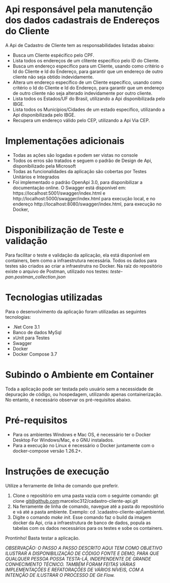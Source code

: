 # Api responsável pela manutenção dos dados cadastrais de Endereços do Cliente
A Api de Cadastro de Cliente tem as responsabilidades listadas abaixo:

* Busca um Cliente espécifico pelo CPF.
* Lista todos os endereços de um clitente específico pelo ID do Cliente.
* Busca um endereço específico para um Cliente, usando como critério o Id do Cliente e Id do Endereço, para garantir que um endereço de outro cliente não seja obtido indevidamente.
* Altera um endereço específico de um Cliente específico, usando como critério o Id do Cliente e Id do Endereço, para garantir que um endereço de outro cliente não seja alterado indevidamente por outro cliente.
* Lista todos os Estados/UF do Brasil, utilizando a Api disponibilizada pelo IBGE.
* Lista todos os Municípios/Cidades de um estado específico, utilizando a Api disponibilizada pelo IBGE.
* Recupera um endereço válido pelo CEP, utilizando a Api Via CEP.

# Implementações adicionais
* Todas as ações são logadas e podem ser vistas no console
* Todos os erros são tratados e seguem o padrão de Design de Api, disponibilizado pela Microsoft
* Todas as funcionalidades da aplicação são cobertas por Testes Unitários e Integrados
* Foi implementado o padrão OpenApi 3.0, para disponibilizar a documentação online. O Swagger está disponível em: https://localhost:5001/swagger/index.html e http://localhost:5000/swagger/index.html para execução local, e no endereço http://localhost:8080/swagger/index.html, para execução no Docker,

# Disponibilização de Teste e validação
Para facilitar o teste e validação da aplicação, ela está disponível em containers, bem como a infraestrutura necessária. Todos os dados para testes são criados ao criar a infraestrutra no Docker.
Na raíz do repositório existe o arquivo de Postman, utilizado nos testes: *teste-pan.postman_collection.json*

# Tecnologias utilizadas
Para o desenvolvimento da aplicação foram utilizadas as seguintes tecnologias:
* .Net Core 3.1
* Banco de dados MySql
* xUnit para Testes
* Swagger
* Docker
* Docker Compose 3.7

# Subindo o Ambiente em Container
Toda a aplicação pode ser testada pelo usuário sem a necessidade de depuração de código, ou hospedagem, utilizando apenas containerização. No entanto, é necessário observar os pré-requisitos abaixo.

# Pré-requisitos
* Para os ambientes Windows e Mac OS, é necessário ter o Docker Desktop For Windows/Mac, e o GNU instalados. 
* Para a execução no Linux é necessário o Docker juntamente com o docker-compose versão 1.26.2+.

# Instruções de execução

Utilize a ferramente de linha de comando que preferir.
1. Clone o repositório em uma pasta vazia com o seguinte comando: git clone git@github.com:marceloc312/cadastro-cliente-api.git
2. Na ferramente de linha de comando, navegue até a pasta do repositório e vá até a pasta ambiente. Exemplo: cd .\cadastro-cliente-api\ambiente\
3. Digite o comando *make init*. Esse comando faz o build da imagem docker da Api, cria a infraestrutura de banco de dados, popula as tabelas com os dados necessários para os testes e sobe os containers.

Prontinho! Basta testar a aplicação.


*OBSERVAÇÃO: 
O PASSO A PASSO DESCRITO AQUI TEM COMO OBJETIVO ILUSTRAR A DISPONIBILIZAÇÃO DE CÓDIGO FONTE E DEMO, PARA QUE QUALQUER PESSOA POSSA TESTA-LÁ, INDEPENDENTE DE GRANDE CONHECIMENTO TÉCNICO.
TAMBÉM FORAM FEITAS VÁRIAS IMPLEMENTAÇÕES E REFATORAÇÕES DE VÁRIOS NÍVEIS, COM A INTENÇÃO DE ILUSTRAR O PROCESSO DE Git Flow.*
